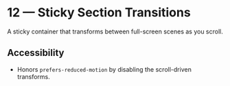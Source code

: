 # 12 — Sticky Section Transitions

A sticky container that transforms between full-screen scenes as you scroll.

## Accessibility
- Honors `prefers-reduced-motion` by disabling the scroll-driven transforms.
